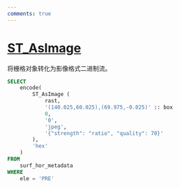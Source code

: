 ```yaml
---
comments: true
---
```


# [ST_AsImage](https://help.aliyun.com/zh/polardb/polardb-for-postgresql/st-asimage?spm=a2c4g.11186623.help-menu-2249963.d_8_5_3_2.435d1dc7c8te2K)

将栅格对象转化为影像格式二进制流。

```sql
SELECT
	encode(
		ST_AsImage (
			rast,
			'(140.025,60.025),(69.975,-0.025)' :: box
			0,
			'0',
			'jpeg',
			'{"strength": "ratio", "quality": 70}'
		),
		'hex'
	)
FROM
	surf_hor_metadata
WHERE
	ele = 'PRE'
```
